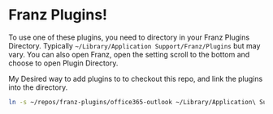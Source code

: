 # Franz Plugins!

To use one of these plugins, you need to directory in your Franz Plugins Directory. Typically `~/Library/Application Support/Franz/Plugins` but may vary. You can also open Franz, open the setting scroll to the bottom and choose to open Plugin Directory.

My Desired way to add plugins to to checkout this repo, and link the plugins into the directory.

```bash
ln -s ~/repos/franz-plugins/office365-outlook ~/Library/Application\ Support/Franz/Plugins
```